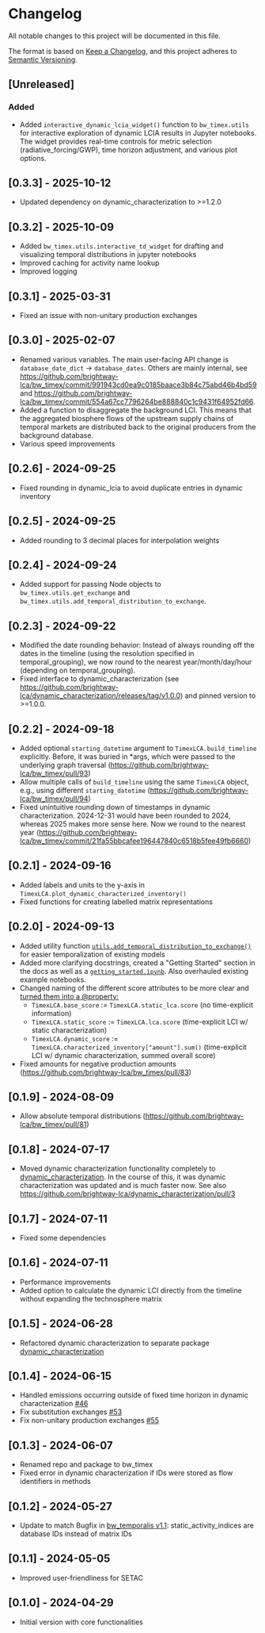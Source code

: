# Changelog

All notable changes to this project will be documented in this file.

The format is based on [Keep a Changelog](https://keepachangelog.com/en/1.1.0/),
and this project adheres to [Semantic Versioning](https://semver.org/spec/v2.0.0.html).

## [Unreleased]
### Added
* Added `interactive_dynamic_lcia_widget()` function to `bw_timex.utils` for interactive exploration of dynamic LCIA results in Jupyter notebooks. The widget provides real-time controls for metric selection (radiative_forcing/GWP), time horizon adjustment, and various plot options.

## [0.3.3] - 2025-10-12
* Updated dependency on dynamic_characterization to >=1.2.0

## [0.3.2] - 2025-10-09
* Added `bw_timex.utils.interactive_td_widget` for drafting and visualizing temporal distributions in jupyter notebooks
* Improved caching for activity name lookup
* Improved logging

## [0.3.1] - 2025-03-31
* Fixed an issue with non-unitary production exchanges

## [0.3.0] - 2025-02-07
* Renamed various variables. The main user-facing API change is `database_date_dict` -> `database_dates`. Others are mainly internal, see https://github.com/brightway-lca/bw_timex/commit/991943cd0ea9c0185baace3b84c75abd46b4bd59 and https://github.com/brightway-lca/bw_timex/commit/554a67cc7796264be888840c1c9431f64952fd66.
* Added a function to disaggregate the background LCI. This means that the aggregated biosphere flows of the upstream supply chains of temporal markets are distributed back to the original producers from the background database.
* Various speed improvements

## [0.2.6] - 2024-09-25
* Fixed rounding in dynamic_lcia to avoid duplicate entries in dynamic inventory

## [0.2.5] - 2024-09-25
* Added rounding to 3 decimal places for interpolation weights

## [0.2.4] - 2024-09-24
* Added support for passing Node objects to `bw_timex.utils.get_exchange` and `bw_timex.utils.add_temporal_distribution_to_exchange`.

## [0.2.3] - 2024-09-22
* Modified the date rounding behavior: Instead of always rounding off the dates in the timeline (using the resolution specified in temporal_grouping), we now round to the nearest year/month/day/hour (depending on temporal_grouping).
* Fixed interface to dynamic_characterization (see https://github.com/brightway-lca/dynamic_characterization/releases/tag/v1.0.0) and pinned version to >=1.0.0.

## [0.2.2] - 2024-09-18
* Added optional `starting_datetime` argument to `TimexLCA.build_timeline` explicitly. Before, it was buried in *args, which were passed to the underlying graph traversal (https://github.com/brightway-lca/bw_timex/pull/93)
* Allow multiple calls of `build_timeline` using the same `TimexLCA` object, e.g., using different `starting_datetime` (https://github.com/brightway-lca/bw_timex/pull/94)
* Fixed unintuitive rounding down of timestamps in dynamic characterization. 2024-12-31 would have been rounded to 2024, whereas 2025 makes more sense here. Now we round to the nearest year (https://github.com/brightway-lca/bw_timex/commit/21fa55bbcafee196447840c6518b5fee49fb6660)

## [0.2.1] - 2024-09-16
* Added labels and units to the y-axis in `TimexLCA.plot_dynamic_characterized_inventory()`
* Fixed functions for creating labelled matrix representations

## [0.2.0] - 2024-09-13
* Added utility function [`utils.add_temporal_distribution_to_exchange()`](https://github.com/brightway-lca/bw_timex/blob/a85349bdc43d98be559a7ce17d0b686098decec6/bw_timex/utils.py#L341) for easier temporalization of existing models
* Added more clarifying docstrings, created a "Getting Started" section in the docs as well as a [`getting_started.ipynb`](https://github.com/brightway-lca/bw_timex/blob/main/notebooks/getting_started.ipynb). Also overhauled existing example notebooks.
* Changed naming of the different score attributes to be more clear and [turned them into a @property:](https://github.com/brightway-lca/bw_timex/blob/a85349bdc43d98be559a7ce17d0b686098decec6/bw_timex/timex_lca.py#L437)
    * `TimexLCA.base_score` := `TimexLCA.static_lca.score` (no time-explicit information)
    * `TimexLCA.static_score` := `TimexLCA.lca.score` (time-explicit LCI w/ static characterization)
    * `TimexLCA.dynamic_score` := `TimexLCA.characterized_inventory["amount"].sum()` (time-explicit LCI w/ dynamic characterization, summed overall score)
* Fixed amounts for negative production amounts (https://github.com/brightway-lca/bw_timex/pull/83)

## [0.1.9] - 2024-08-09
* Allow absolute temporal distributions (https://github.com/brightway-lca/bw_timex/pull/81)

## [0.1.8] - 2024-07-17
* Moved dynamic characterization functionality completely to [dynamic_characterization](https://github.com/brightway-lca/dynamic_characterization). In the course of this, it was dynamic characterization was updated and is much faster now. See also https://github.com/brightway-lca/dynamic_characterization/pull/3

## [0.1.7] - 2024-07-11
* Fixed some dependencies

## [0.1.6] - 2024-07-11
* Performance improvements
* Added option to calculate the dynamic LCI directly from the timeline without expanding the technosphere matrix

## [0.1.5] - 2024-06-28
* Refactored dynamic characterization to separate package [dynamic_characterization](https://github.com/brightway-lca/dynamic_characterization)

## [0.1.4] - 2024-06-15
* Handled emissions occurring outside of fixed time horizon in dynamic characterization [#46](https://github.com/brightway-lca/bw_timex/issues/46)
* Fix substitution exchanges [#53](https://github.com/brightway-lca/bw_timex/issues/53)
* Fix non-unitary production exchanges [#55](https://github.com/brightway-lca/bw_timex/issues/55)

## [0.1.3] - 2024-06-07
* Renamed repo and package to bw_timex
* Fixed error in dynamic characterization if IDs were stored as flow identifiers in methods

## [0.1.2] - 2024-05-27
* Update to match Bugfix in [bw_temporalis v1.1](https://github.com/brightway-lca/bw_temporalis/commit/5ec8c850f325f6b5aa88cd2357bb56401304ddda): static_activity_indices are database IDs instead of matrix IDs

## [0.1.1] - 2024-05-05
* Improved user-friendliness for SETAC

## [0.1.0] - 2024-04-29
* Initial version with core functionalities
